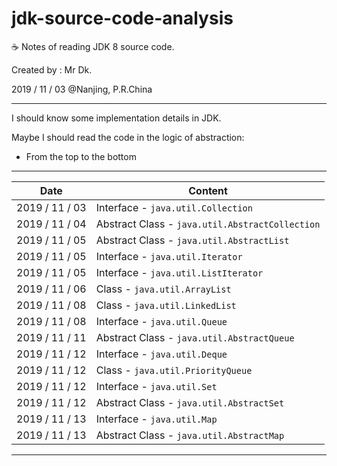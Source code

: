 # jdk-source-code-analysis
☕ Notes of reading JDK 8 source code.

Created by : Mr Dk.

2019 / 11 / 03 @Nanjing, P.R.China

---

I should know some implementation details in JDK.

Maybe I should read the code in the logic of abstraction:

* From the top to the bottom

---

| Date           | Content                                                      |
| -------------- | ------------------------------------------------------------ |
| 2019 / 11 / 03 | Interface - `java.util.Collection`                           |
| 2019 / 11 / 04 | Abstract Class - `java.util.AbstractCollection`              |
| 2019 / 11 / 05 | Abstract Class - `java.util.AbstractList`                    |
| 2019 / 11 / 05 | Interface - `java.util.Iterator`                             |
| 2019 / 11 / 05 | Interface - `java.util.ListIterator`                         |
| 2019 / 11 / 06 | Class - `java.util.ArrayList`                                |
| 2019 / 11 / 08 | Class - `java.util.LinkedList`                               |
| 2019 / 11 / 08 | Interface - `java.util.Queue`                                |
| 2019 / 11 / 11 | Abstract Class - `java.util.AbstractQueue`                   |
| 2019 / 11 / 12 | Interface - `java.util.Deque`                                |
| 2019 / 11 / 12 | Class - `java.util.PriorityQueue`                            |
| 2019 / 11 / 12 | Interface - `java.util.Set`                                  |
| 2019 / 11 / 12 | Abstract Class - `java.util.AbstractSet`                     |
| 2019 / 11 / 13 | Interface - `java.util.Map`                                  |
| 2019 / 11 / 13 | Abstract Class - `java.util.AbstractMap`                     |

---

